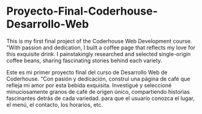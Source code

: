 # Proyecto-Final-Coderhouse-Desarrollo-Web
This is my first final project of the Coderhouse Web Development course.
"With passion and dedication, I built a coffee page that reflects my love for this exquisite drink.
I painstakingly researched and selected single-origin coffee beans, sharing fascinating stories behind each variety.

Este es mi primer proyecto final del curso de Desarrollo Web de Coderhouse.
"Con pasión y dedicación, construí una página de café que refleja mi amor por esta bebida exquisita.
Investigué y seleccioné minuciosamente granos de café de origen único, compartiendo historias fascinantes detrás de cada variedad.
para que el usuario conozca el lugar, el menú, el contacto, los horarios, etc.

